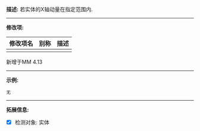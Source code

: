 **描述:** 若实体的X轴动量在指定范围内.

---

**修改项:**

| 修改项名  | 别称           | 描述                      |
| --------- | -------------- | ------------------------- |
|     |  |  |

新增于MM 4.13

---

**示例:**

```
无
```

---

**拓展信息:**

- [x] 检测对象: 实体